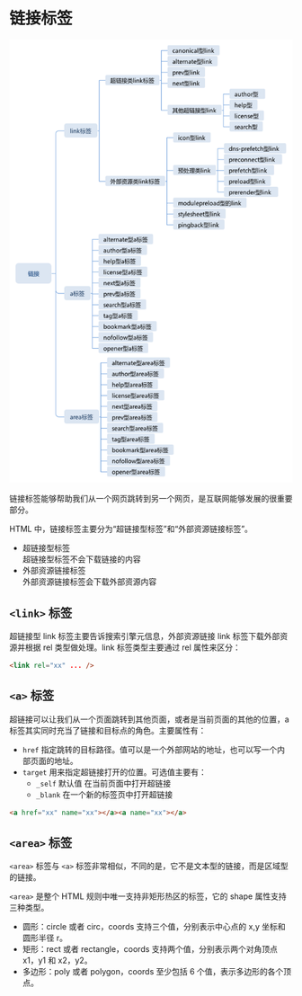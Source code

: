 # 链接标签

![link](./images/link.png)

链接标签能够帮助我们从一个网页跳转到另一个网页，是互联网能够发展的很重要部分。

HTML 中，链接标签主要分为“超链接型标签”和“外部资源链接标签”。

- 超链接型标签  
   超链接型标签不会下载链接的内容
- 外部资源链接标签  
   外部资源链接标签会下载外部资源内容

## `<link>` 标签

超链接型 link 标签主要告诉搜索引擎元信息，外部资源链接 link 标签下载外部资源并根据 rel 类型做处理。link 标签类型主要通过 rel 属性来区分：

```html
<link rel="xx" ... />
```

## `<a>` 标签

超链接可以让我们从一个页面跳转到其他页面，或者是当前页面的其他的位置，a 标签其实同时充当了链接和目标点的角色。主要属性有：

- `href` 指定跳转的目标路径。值可以是一个外部网站的地址，也可以写一个内部页面的地址。
- `target` 用来指定超链接打开的位置。可选值主要有：
  - `_self` 默认值 在当前页面中打开超链接
  - `_blank` 在一个新的标签页中打开超链接

```html
<a href="xx" name="xx"></a><a name="xx"></a>
```

## `<area>` 标签

`<area>` 标签与 `<a>` 标签非常相似，不同的是，它不是文本型的链接，而是区域型的链接。

`<area>` 是整个 HTML 规则中唯一支持非矩形热区的标签，它的 shape 属性支持三种类型。

- 圆形：circle 或者 circ，coords 支持三个值，分别表示中心点的 x,y 坐标和圆形半径 r。
- 矩形：rect 或者 rectangle，coords 支持两个值，分别表示两个对角顶点 x1，y1 和 x2，y2。
- 多边形：poly 或者 polygon，coords 至少包括 6 个值，表示多边形的各个顶点。
